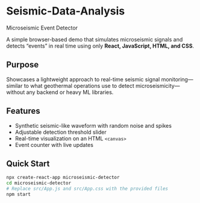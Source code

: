 # Seismic-Data-Analysis
  Microseismic Event Detector

A simple browser-based demo that simulates microseismic signals and detects “events” in real time using only **React, JavaScript, HTML, and CSS**.

## Purpose
Showcases a lightweight approach to real-time seismic signal monitoring—similar to what geothermal operations use to detect microseismicity—without any backend or heavy ML libraries.

## Features
- Synthetic seismic-like waveform with random noise and spikes
- Adjustable detection threshold slider
- Real-time visualization on an HTML `<canvas>`
- Event counter with live updates

## Quick Start
```bash
npx create-react-app microseismic-detector
cd microseismic-detector
# Replace src/App.js and src/App.css with the provided files
npm start

